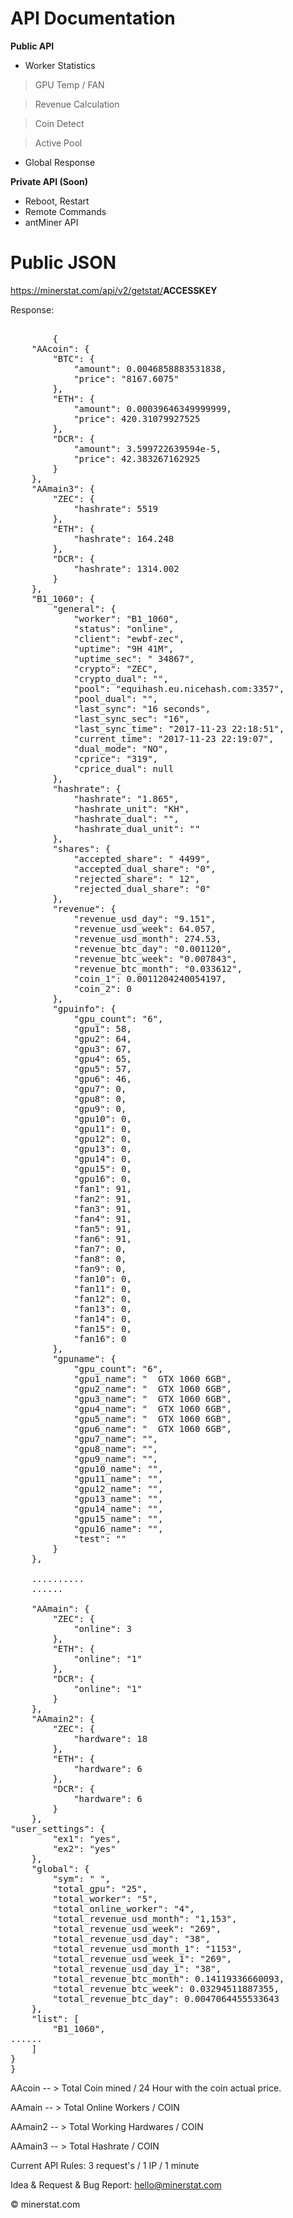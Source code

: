 # API Documentation

<b>Public API</b>

- Worker Statistics
> GPU Temp / FAN

> Revenue Calculation

> Coin Detect

> Active Pool

- Global Response

<b>Private API (Soon)</b>

- Reboot, Restart
- Remote Commands
- antMiner API

# Public JSON

https://minerstat.com/api/v2/getstat/<b>ACCESSKEY</b>

Response:

<pre>
                  
        {
    "AAcoin": {
        "BTC": {
            "amount": 0.0046858883531838,
            "price": "8167.6075"
        },
        "ETH": {
            "amount": 0.00039646349999999,
            "price": 420.31079927525
        },
        "DCR": {
            "amount": 3.599722639594e-5,
            "price": 42.383267162925
        }
    },
    "AAmain3": {
        "ZEC": {
            "hashrate": 5519
        },
        "ETH": {
            "hashrate": 164.248
        },
        "DCR": {
            "hashrate": 1314.002
        }
    },
    "B1_1060": {
        "general": {
            "worker": "B1_1060",
            "status": "online",
            "client": "ewbf-zec",
            "uptime": "9H 41M",
            "uptime_sec": " 34867",
            "crypto": "ZEC",
            "crypto_dual": "",
            "pool": "equihash.eu.nicehash.com:3357",
            "pool_dual": "",
            "last_sync": "16 seconds",
            "last_sync_sec": "16",
            "last_sync_time": "2017-11-23 22:18:51",
            "current_time": "2017-11-23 22:19:07",
            "dual_mode": "NO",
            "cprice": "319",
            "cprice_dual": null
        },
        "hashrate": {
            "hashrate": "1.865",
            "hashrate_unit": "KH",
            "hashrate_dual": "",
            "hashrate_dual_unit": ""
        },
        "shares": {
            "accepted_share": " 4499",
            "accepted_dual_share": "0",
            "rejected_share": " 12",
            "rejected_dual_share": "0"
        },
        "revenue": {
            "revenue_usd_day": "9.151",
            "revenue_usd_week": 64.057,
            "revenue_usd_month": 274.53,
            "revenue_btc_day": "0.001120",
            "revenue_btc_week": "0.007843",
            "revenue_btc_month": "0.033612",
            "coin_1": 0.0011204240054197,
            "coin_2": 0
        },
        "gpuinfo": {
            "gpu_count": "6",
            "gpu1": 58,
            "gpu2": 64,
            "gpu3": 67,
            "gpu4": 65,
            "gpu5": 57,
            "gpu6": 46,
            "gpu7": 0,
            "gpu8": 0,
            "gpu9": 0,
            "gpu10": 0,
            "gpu11": 0,
            "gpu12": 0,
            "gpu13": 0,
            "gpu14": 0,
            "gpu15": 0,
            "gpu16": 0,
            "fan1": 91,
            "fan2": 91,
            "fan3": 91,
            "fan4": 91,
            "fan5": 91,
            "fan6": 91,
            "fan7": 0,
            "fan8": 0,
            "fan9": 0,
            "fan10": 0,
            "fan11": 0,
            "fan12": 0,
            "fan13": 0,
            "fan14": 0,
            "fan15": 0,
            "fan16": 0
        },
        "gpuname": {
            "gpu_count": "6",
            "gpu1_name": "  GTX 1060 6GB",
            "gpu2_name": "  GTX 1060 6GB",
            "gpu3_name": "  GTX 1060 6GB",
            "gpu4_name": "  GTX 1060 6GB",
            "gpu5_name": "  GTX 1060 6GB",
            "gpu6_name": "  GTX 1060 6GB",
            "gpu7_name": "",
            "gpu8_name": "",
            "gpu9_name": "",
            "gpu10_name": "",
            "gpu11_name": "",
            "gpu12_name": "",
            "gpu13_name": "",
            "gpu14_name": "",
            "gpu15_name": "",
            "gpu16_name": "",
            "test": ""
        }
    },
    
    ..........
    ......
    
    "AAmain": {
        "ZEC": {
            "online": 3
        },
        "ETH": {
            "online": "1"
        },
        "DCR": {
            "online": "1"
        }
    },
    "AAmain2": {
        "ZEC": {
            "hardware": 18
        },
        "ETH": {
            "hardware": 6
        },
        "DCR": {
            "hardware": 6
        }
    },
"user_settings": {
        "ex1": "yes",
        "ex2": "yes"
    },
    "global": {
        "sym": "<i class='fa fa-usd'></i> ",
        "total_gpu": "25",
        "total_worker": "5",
        "total_online_worker": "4",
        "total_revenue_usd_month": "1,153",
        "total_revenue_usd_week": "269",
        "total_revenue_usd_day": "38",
        "total_revenue_usd_month_1": "1153",
        "total_revenue_usd_week_1": "269",
        "total_revenue_usd_day_1": "38",
        "total_revenue_btc_month": 0.14119336660093,
        "total_revenue_btc_week": 0.03294511887355,
        "total_revenue_btc_day": 0.0047064455533643
    },
    "list": [
        "B1_1060",
......
    ]
}
}
</pre>

AAcoin -- > Total Coin mined / 24 Hour with the coin actual price.

AAmain -- > Total Online Workers / COIN

AAmain2 -- > Total Working Hardwares / COIN

AAmain3 -- > Total Hashrate / COIN



Current API Rules: 3 request's / 1 IP / 1 minute


Idea & Request & Bug Report: hello@minerstat.com

© minerstat.com

